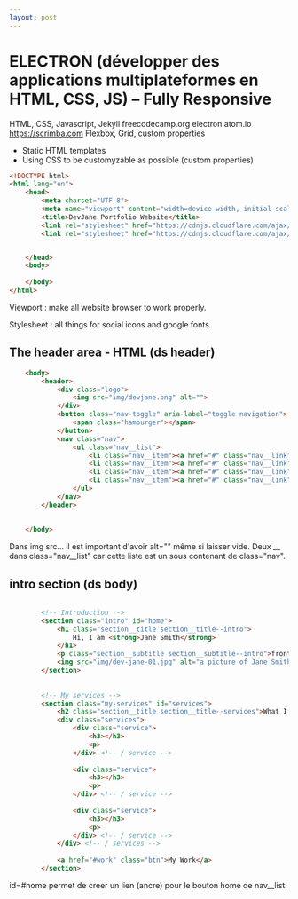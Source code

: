 ```yaml
---
layout: post
---
```

# ELECTRON (développer des applications multiplateformes en HTML, CSS, JS) – Fully Responsive

HTML, CSS, Javascript, Jekyll
freecodecamp.org
electron.atom.io
https://scrimba.com
Flexbox, Grid, custom properties

* Static HTML templates
* Using CSS to be customyzable as possible (custom properties)

```html
<!DOCTYPE html>
<html lang="en">
    <head>
        <meta charset="UTF-8">
        <meta name="viewport" content="width=device-width, initial-scale=1.0">
        <title>DevJane Portfolio Website</title>
        <link rel="stylesheet" href="https://cdnjs.cloudflare.com/ajax/libs/normalize/7.0.0/normalize.min.css">
        <link rel="stylesheet" href="https://cdnjs.cloudflare.com/ajax/libs/font-awesome/5.11.2/css/all.css" integrity="sha256-46qynGAkLSFpVbEBog43gvNhfrOj+BmwXdxFgVK/Kvc=" crossorigin="anonymous" />  


    </head>
    <body>
        
    </body>
</html>

```

Viewport : make all website browser to work properly.

Stylesheet : all things for social icons and google fonts.

## The header area - HTML (ds header)

```html
    <body>
        <header>
            <div class="logo">
                <img src="img/devjane.png" alt="">
            </div>
            <button class="nav-toggle" aria-label="toggle navigation">
                <span class="hamburger"></span>
            </button>
            <nav class="nav">
                <ul class="nav__list">
                    <li class="nav__item"><a href="#" class="nav__link">Home</a></li>
                    <li class="nav__item"><a href="#" class="nav__link">My Services</a></li>
                    <li class="nav__item"><a href="#" class="nav__link">About me</a></li>
                    <li class="nav__item"><a href="#" class="nav__link">My Work</a></li>
                </ul>
            </nav>
        </header>
        
         
    </body>
```

Dans img src... il est important d'avoir alt="" même si laisser vide.
Deux __ dans class="nav__list" car cette liste est un sous contenant de class="nav".

## intro section (ds body)

```html
        
        <!-- Introduction -->
        <section class="intro" id="home">
            <h1 class="section__title section__title--intro">
                Hi, I am <strong>Jane Smith</strong>
            </h1>
            <p class="section__subtitle section__subtitle--intro">front-end dev</p>
            <img src="img/dev-jane-01.jpg" alt="a picture of Jane Smith smiling">
        </section>
        
        
        <!-- My services -->
        <section class="my-services" id="services">
            <h2 class="section__title section__title--services">What I do</h2>
            <div class="services">
                <div class="service">
                    <h3></h3>
                    <p>
                </div> <!-- / service -->
                
                <div class="service">
                    <h3></h3>
                    <p>
                </div> <!-- / service -->
                
                <div class="service">
                    <h3></h3>
                    <p>
                </div> <!-- / service -->
            </div> <!-- / services -->
            
            <a href="#work" class="btn">My Work</a>
        </section>
```

id=#home permet de creer un lien (ancre) pour le bouton home de nav__list.


